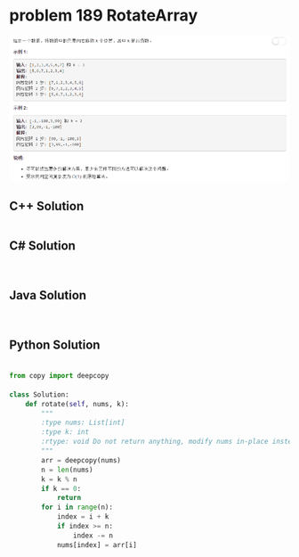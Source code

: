 
# problem 189 RotateArray

<img src="https://github.com/Peefy/PeefyLeetCode/blob/master/doc/189.RotateArray/problem.png"/>

## C++ Solution

```c++


```

## C# Solution

```csharp



```

## Java Solution

```java



```

## Python Solution

```python

from copy import deepcopy

class Solution:
    def rotate(self, nums, k):
        """
        :type nums: List[int]
        :type k: int
        :rtype: void Do not return anything, modify nums in-place instead.
        """
        arr = deepcopy(nums)
        n = len(nums)
        k = k % n
        if k == 0:
            return
        for i in range(n):
            index = i + k
            if index >= n:
                index -= n
            nums[index] = arr[i]  

```



